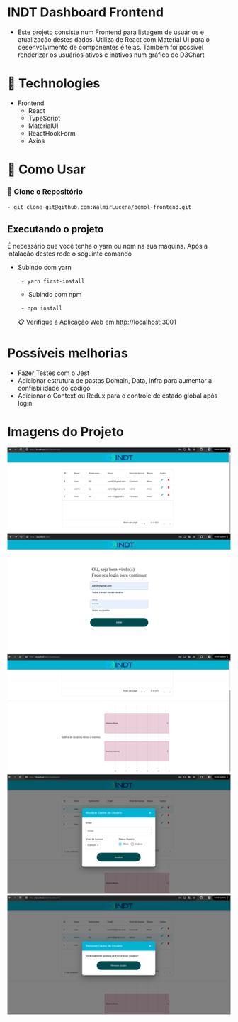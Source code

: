 # INDT Dashboard Frontend

- Este projeto consiste num Frontend para listagem de usuários e atualização destes dados. Utiliza de React com Material UI para o desenvolvimento de componentes e telas. Também foi possível renderizar os usuários ativos e inativos num gráfico de D3Chart

# 🧰 Technologies

- Frontend
  - React
  - TypeScript
  - MaterialUI
  - ReactHookForm
  - Axios

# 🚀 Como Usar

### 💾 Clone o Repositório

```
- git clone git@github.com:WalmirLucena/bemol-frontend.git
```

## Executando o projeto

É necessário que você tenha o yarn ou npm na sua máquina. Após a intalação destes rode o seguinte comando

- Subindo com yarn

  ```
   - yarn first-install
  ```

  - Subindo com npm

  ```
   - npm install
  ```

  📋 Verifique a Aplicação Web em http://localhost:3001

# Possíveis melhorias

- Fazer Testes com o Jest
- Adicionar estrutura de pastas Domain, Data, Infra para aumentar a confiabilidade do código
- Adicionar o Context ou Redux para o controle de estado global após login

# Imagens do Projeto

![Home](src/assets/img2.png)
![Listagem](src/assets/img1.png)
![Gráfico](src/assets/img3.png)
![Modal Edição](src/assets/img4.png)
![Modal Exclusão](src/assets/img5.png)

